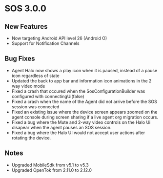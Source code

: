 # SOS 3.0.0

## New Features

- Now targeting Android API level 26 (Android O)
- Support for Notification Channels

## Bug Fixes

- Agent Halo now shows a play icon when it is paused, instead of a pause icon regardless of state
- Updated the back to app bar and information icon animations in the 2 way video mode 
- Fixed a crash that occured when the SosConfigurationBuilder was configured with connectingUi(false)
- Fixed a crash when the name of the Agent did not arrive before the SOS session was connected
- Fixed an existing issue where the device screen appears zoomed on the agent console during screen sharing if a live agent org migration occurs. 
- Fixed a bug where the Mute and 2-way video controls on the Halo Ui disapear when the agent pauses an SOS session. 
- Fixed a bug where the Halo UI would not accept user actions after rotating the device.

## Notes

- Upgraded MobileSdk from v5.1 to v5.3
- Upgraded OpenTok from 2.11.0 to 2.12.0
